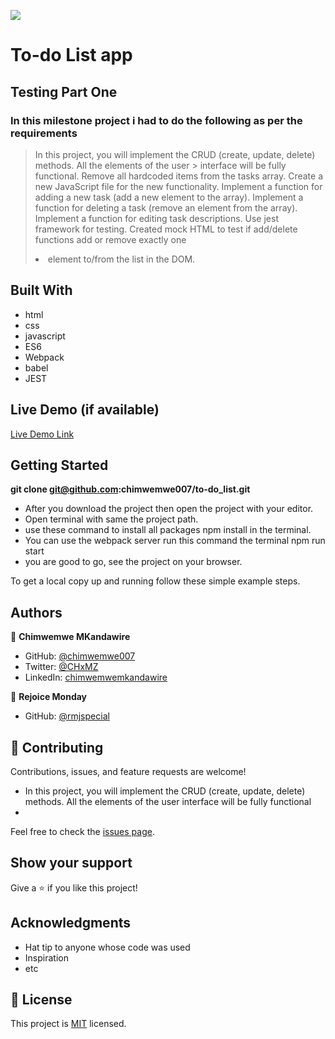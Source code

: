 ![](https://img.shields.io/badge/Microverse-blueviolet)

# To-do List app
## Testing Part One

### In this milestone project i had to do the following as per the requirements
> In this project, you will implement the CRUD (create, update, delete) methods. All the elements of the user > interface will be fully functional.
> Remove all hardcoded items from the tasks array.
> Create a new JavaScript file for the new functionality.
> Implement a function for adding a new task (add a new element to the array).
> Implement a function for deleting a task (remove an element from the array).
> Implement a function for editing task descriptions.
> Use jest framework for testing.
> Created mock HTML to test if add/delete functions add or remove exactly one <li> element to/from the list in the DOM.


## Built With

- html
- css
- javascript
- ES6
- Webpack
- babel
- JEST
## Live Demo (if available)

[Live Demo Link](https://chimwemwe007.github.io/To-do-List/)


## Getting Started

**git clone git@github.com:chimwemwe007/to-do_list.git**
- After you download the project then open the project with your editor.
- Open terminal with same the project path.
- use these command to install all packages npm install in the terminal.
- You can use the webpack server run this command the terminal npm run start
- you are good to go, see the project on your browser.


To get a local copy up and running follow these simple example steps.


## Authors
👤 **Chimwemwe MKandawire**

- GitHub: [@chimwemwe007](https://github.com/chimwemwe007)
- Twitter: [@CHxMZ](https://twitter.com/CHxMZ)
- LinkedIn: [chimwemwemkandawire](https://linkedin.com/in/chimwemwemkandawire)

👤 **Rejoice Monday**

- GitHub: [@rmjspecial](https://github.com/rmjspecial)


## 🤝 Contributing

Contributions, issues, and feature requests are welcome!
- In this project, you will implement the CRUD (create, update, delete) methods. All the elements of the user interface will be fully functional
- 

Feel free to check the [issues page](../../issues/).

## Show your support

Give a ⭐️ if you like this project!

## Acknowledgments

- Hat tip to anyone whose code was used
- Inspiration
- etc

## 📝 License

This project is [MIT](./MIT.md) licensed.
